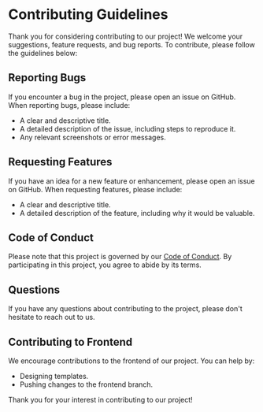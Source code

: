 # Contributing Guidelines

Thank you for considering contributing to our project! We welcome your suggestions, feature requests, and bug reports. To contribute, please follow the guidelines below:

## Reporting Bugs

If you encounter a bug in the project, please open an issue on GitHub. When reporting bugs, please include:

- A clear and descriptive title.
- A detailed description of the issue, including steps to reproduce it.
- Any relevant screenshots or error messages.

## Requesting Features

If you have an idea for a new feature or enhancement, please open an issue on GitHub. When requesting features, please include:

- A clear and descriptive title.
- A detailed description of the feature, including why it would be valuable.

## Code of Conduct

Please note that this project is governed by our [Code of Conduct](CODE_OF_CONDUCT.md). By participating in this project, you agree to abide by its terms.

## Questions

If you have any questions about contributing to the project, please don't hesitate to reach out to us.

## Contributing to Frontend

We encourage contributions to the frontend of our project. You can help by:

- Designing templates.
- Pushing changes to the frontend branch.

Thank you for your interest in contributing to our project!
